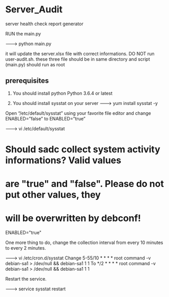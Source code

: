# Server_Audit
server health check report generator

RUN the main.py 

---> python main.py

it will update the server.xlsx file with correct informations. DO NOT run user-audit.sh. 
these three file should be in same directory and script (main.py) should run as root

prerequisites
--------------

1) You should install python Python 3.6.4 or latest


2) You should install sysstat on your server
---> yum install sysstat -y

Open “/etc/default/sysstat” using your favorite file editor and change ENABLED=”false” to ENABLED=”true”

---> vi /etc/default/sysstat

# Should sadc collect system activity informations? Valid values
# are "true" and "false". Please do not put other values, they
# will be overwritten by debconf!
ENABLED="true"


One more thing to do, change the collection interval from every 10 minutes to every 2 minutes.

---> vi /etc/cron.d/sysstat
Change
5-55/10 * * * * root command -v debian-sa1 > /dev/null && debian-sa1 1 1
To
*/2 * * * * root command -v debian-sa1 > /dev/null && debian-sa1 1 1


Restart the service.

---> service sysstat restart

